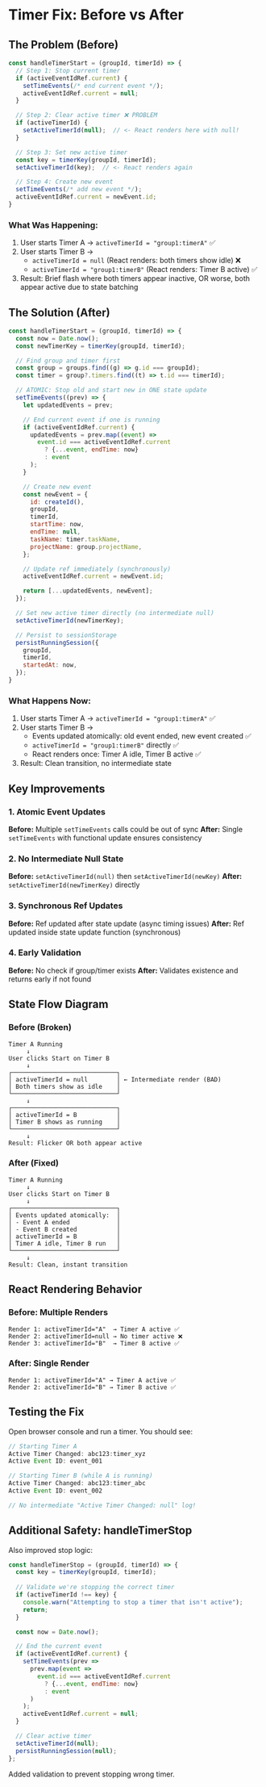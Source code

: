 # Timer Fix: Before vs After

## The Problem (Before)

```javascript
const handleTimerStart = (groupId, timerId) => {
  // Step 1: Stop current timer
  if (activeEventIdRef.current) {
    setTimeEvents(/* end current event */);
    activeEventIdRef.current = null;
  }

  // Step 2: Clear active timer ❌ PROBLEM
  if (activeTimerId) {
    setActiveTimerId(null);  // <- React renders here with null!
  }

  // Step 3: Set new active timer
  const key = timerKey(groupId, timerId);
  setActiveTimerId(key);  // <- React renders again

  // Step 4: Create new event
  setTimeEvents(/* add new event */);
  activeEventIdRef.current = newEvent.id;
}
```

### What Was Happening:
1. User starts Timer A → `activeTimerId = "group1:timerA"` ✅
2. User starts Timer B → 
   - `activeTimerId = null` (React renders: both timers show idle) ❌
   - `activeTimerId = "group1:timerB"` (React renders: Timer B active) ✅
3. Result: Brief flash where both timers appear inactive, OR worse, both appear active due to state batching

## The Solution (After)

```javascript
const handleTimerStart = (groupId, timerId) => {
  const now = Date.now();
  const newTimerKey = timerKey(groupId, timerId);

  // Find group and timer first
  const group = groups.find((g) => g.id === groupId);
  const timer = group?.timers.find((t) => t.id === timerId);

  // ATOMIC: Stop old and start new in ONE state update
  setTimeEvents((prev) => {
    let updatedEvents = prev;

    // End current event if one is running
    if (activeEventIdRef.current) {
      updatedEvents = prev.map((event) =>
        event.id === activeEventIdRef.current
          ? {...event, endTime: now}
          : event
      );
    }

    // Create new event
    const newEvent = {
      id: createId(),
      groupId,
      timerId,
      startTime: now,
      endTime: null,
      taskName: timer.taskName,
      projectName: group.projectName,
    };

    // Update ref immediately (synchronously)
    activeEventIdRef.current = newEvent.id;

    return [...updatedEvents, newEvent];
  });

  // Set new active timer directly (no intermediate null)
  setActiveTimerId(newTimerKey);

  // Persist to sessionStorage
  persistRunningSession({
    groupId,
    timerId,
    startedAt: now,
  });
}
```

### What Happens Now:
1. User starts Timer A → `activeTimerId = "group1:timerA"` ✅
2. User starts Timer B →
   - Events updated atomically: old event ended, new event created ✅
   - `activeTimerId = "group1:timerB"` directly ✅
   - React renders once: Timer A idle, Timer B active ✅
3. Result: Clean transition, no intermediate state

## Key Improvements

### 1. Atomic Event Updates
**Before:** Multiple `setTimeEvents` calls could be out of sync
**After:** Single `setTimeEvents` with functional update ensures consistency

### 2. No Intermediate Null State
**Before:** `setActiveTimerId(null)` then `setActiveTimerId(newKey)`
**After:** `setActiveTimerId(newTimerKey)` directly

### 3. Synchronous Ref Updates
**Before:** Ref updated after state update (async timing issues)
**After:** Ref updated inside state update function (synchronous)

### 4. Early Validation
**Before:** No check if group/timer exists
**After:** Validates existence and returns early if not found

## State Flow Diagram

### Before (Broken)
```
Timer A Running
     ↓
User clicks Start on Timer B
     ↓
┌─────────────────────────────┐
│ activeTimerId = null        │ ← Intermediate render (BAD)
│ Both timers show as idle    │
└─────────────────────────────┘
     ↓
┌─────────────────────────────┐
│ activeTimerId = B           │
│ Timer B shows as running    │
└─────────────────────────────┘
     ↓
Result: Flicker OR both appear active
```

### After (Fixed)
```
Timer A Running
     ↓
User clicks Start on Timer B
     ↓
┌─────────────────────────────┐
│ Events updated atomically:  │
│ - Event A ended             │
│ - Event B created           │
│ activeTimerId = B           │
│ Timer A idle, Timer B run   │
└─────────────────────────────┘
     ↓
Result: Clean, instant transition
```

## React Rendering Behavior

### Before: Multiple Renders
```
Render 1: activeTimerId="A"  → Timer A active ✅
Render 2: activeTimerId=null → No timer active ❌
Render 3: activeTimerId="B"  → Timer B active ✅
```

### After: Single Render
```
Render 1: activeTimerId="A" → Timer A active ✅
Render 2: activeTimerId="B" → Timer B active ✅
```

## Testing the Fix

Open browser console and run a timer. You should see:

```javascript
// Starting Timer A
Active Timer Changed: abc123:timer_xyz
Active Event ID: event_001

// Starting Timer B (while A is running)
Active Timer Changed: abc123:timer_abc
Active Event ID: event_002

// No intermediate "Active Timer Changed: null" log!
```

## Additional Safety: handleTimerStop

Also improved stop logic:

```javascript
const handleTimerStop = (groupId, timerId) => {
  const key = timerKey(groupId, timerId);
  
  // Validate we're stopping the correct timer
  if (activeTimerId !== key) {
    console.warn("Attempting to stop a timer that isn't active");
    return;
  }

  const now = Date.now();

  // End the current event
  if (activeEventIdRef.current) {
    setTimeEvents(prev =>
      prev.map(event =>
        event.id === activeEventIdRef.current
          ? {...event, endTime: now}
          : event
      )
    );
    activeEventIdRef.current = null;
  }

  // Clear active timer
  setActiveTimerId(null);
  persistRunningSession(null);
};
```

Added validation to prevent stopping wrong timer.
